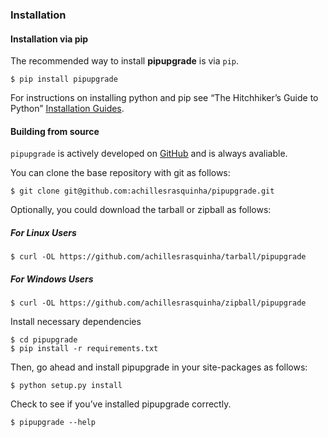 ### Installation

#### Installation via pip

The recommended way to install **pipupgrade** is via `pip`.

```shell
$ pip install pipupgrade
```

For instructions on installing python and pip see “The Hitchhiker’s Guide to Python” 
[Installation Guides](https://docs.python-guide.org/starting/installation/).

#### Building from source

`pipupgrade` is actively developed on [GitHub](https://github.com/achillesrasquinha/pipupgrade)
and is always avaliable.

You can clone the base repository with git as follows:

```shell
$ git clone git@github.com:achillesrasquinha/pipupgrade.git
```

Optionally, you could download the tarball or zipball as follows:

##### For Linux Users

```shell
$ curl -OL https://github.com/achillesrasquinha/tarball/pipupgrade
```

##### For Windows Users

```shell
$ curl -OL https://github.com/achillesrasquinha/zipball/pipupgrade
```

Install necessary dependencies

```shell
$ cd pipupgrade
$ pip install -r requirements.txt
```

Then, go ahead and install pipupgrade in your site-packages as follows:

```shell
$ python setup.py install
```

Check to see if you’ve installed pipupgrade correctly.

```shell
$ pipupgrade --help
```
